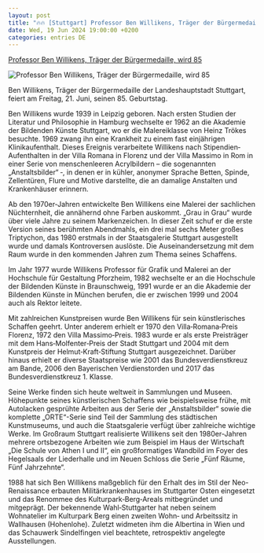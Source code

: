 ```yaml
---
layout: post
title: "🔥🔥 [Stuttgart] Professor Ben Willikens, Träger der Bürgermedaille, wird 85"
date: Wed, 19 Jun 2024 19:00:00 +0200
categories: entries DE
---
```

[Professor Ben Willikens, Träger der Bürgermedaille, wird 85](https://www.stuttgart.de/pressemitteilungen/juni/professor-ben-willikens-traeger-der-buergermedaille-wird-85.php)

![Professor Ben Willikens, Träger der Bürgermedaille, wird 85](https://www.stuttgart.de/openGraph-200x200.png)

Ben Willikens, Träger der Bürgermedaille der Landeshauptstadt Stuttgart, feiert am Freitag, 21. Juni, seinen 85. Geburtstag.

Ben Willikens wurde 1939 in Leipzig geboren. Nach ersten Studien der Literatur und Philosophie in Hamburg wechselte er 1962 an die Akademie der Bildenden Künste Stuttgart, wo er die Malereiklasse von Heinz Trökes besuchte. 1969 zwang ihn eine Krankheit zu einem fast einjährigen Klinikaufenthalt. Dieses Ereignis verarbeitete Willikens nach Stipendien‐Aufenthalten in der Villa Romana in Florenz und der Villa Massimo in Rom in einer Serie von menschenleeren Acrylbildern – die sogenannten „Anstaltsbilder“ ‐, in denen er in kühler, anonymer Sprache Betten, Spinde, Zellentüren, Flure und Motive darstellte, die an damalige Anstalten und Krankenhäuser erinnern.

Ab den 1970er‐Jahren entwickelte Ben Willikens eine Malerei der sachlichen Nüchternheit, die annähernd ohne Farben auskommt. „Grau in Grau“ wurde über viele Jahre zu seinem Markenzeichen. In dieser Zeit schuf er die erste Version seines berühmten Abendmahls, ein drei mal sechs Meter großes Triptychon, das 1980 erstmals in der Staatsgalerie Stuttgart ausgestellt wurde und damals Kontroversen auslöste. Die Auseinandersetzung mit dem Raum wurde in den kommenden Jahren zum Thema seines Schaffens.

Im Jahr 1977 wurde Willikens Professor für Grafik und Malerei an der Hochschule für Gestaltung Pforzheim, 1982 wechselte er an die Hochschule der Bildenden Künste in Braunschweig, 1991 wurde er an die Akademie der Bildenden Künste in München berufen, die er zwischen 1999 und 2004 auch als Rektor leitete.

Mit zahlreichen Kunstpreisen wurde Ben Willikens für sein künstlerisches Schaffen geehrt. Unter anderem erhielt er 1970 den Villa‐Romana‐Preis Florenz, 1972 den Villa Massimo‐Preis. 1983 wurde er als erste Preisträger mit dem Hans‐Molfenter‐Preis der Stadt Stuttgart und 2004 mit dem Kunstpreis der Helmut‐Kraft‐Stiftung Stuttgart ausgezeichnet. Darüber hinaus erhielt er diverse Staatspreise wie 2001 das Bundesverdienstkreuz am Bande, 2006 den Bayerischen Verdienstorden und 2017 das Bundesverdienstkreuz 1. Klasse.

Seine Werke finden sich heute weltweit in Sammlungen und Museen. Höhepunkte seines künstlerischen Schaffens wie beispielsweise frühe, mit Autolacken gesprühte Arbeiten aus der Serie der „Anstaltsbilder“ sowie die komplette „ORTE“-Serie sind Teil der Sammlung des städtischen Kunstmuseums, und auch die Staatsgalerie verfügt über zahlreiche wichtige Werke. Im Großraum Stuttgart realisierte Willikens seit den 1980er-Jahren mehrere ortsbezogene Arbeiten wie zum Beispiel im Haus der Wirtschaft „Die Schule von Athen I und II“, ein großformatiges Wandbild im Foyer des Hegelsaals der Liederhalle und im Neuen Schloss die Serie „Fünf Räume, Fünf Jahrzehnte“.

1988 hat sich Ben Willikens maßgeblich für den Erhalt des im Stil der Neo-Renaissance erbauten Militärkrankenhauses im Stuttgarter Osten eingesetzt und das Renommee des Kulturpark‐Berg‐Areals mitbegründet und mitgeprägt. Der bekennende Wahl‐Stuttgarter hat neben seinem Wohnatelier im Kulturpark Berg einen zweiten Wohn‐ und Arbeitssitz in Wallhausen (Hohenlohe). Zuletzt widmeten ihm die Albertina in Wien und das Schauwerk Sindelfingen viel beachtete, retrospektiv angelegte Ausstellungen.

